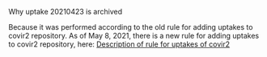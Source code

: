 Why uptake 20210423 is archived

Because it was performed according to the old rule for adding uptakes to covir2 repository. As of May 8, 2021, there is a new rule for adding uptakes to covir2 repository, here: [Description of rule for uptakes of covir2](https://github.com/pourmalek/covir2/blob/main/setup/README.md)
